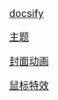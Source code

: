 
<div style="font-size:18px">

[docsify](https://docsify.js.org/#/zh-cn/)

[主题](https://jhildenbiddle.github.io/docsify-themeable/#/introduction)

[封面动画](https://b23.tv/NawuvTf)

[鼠标特效](https://b23.tv/i2cZ5MH)

</div>

